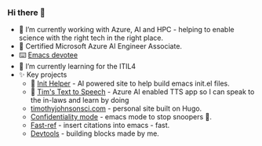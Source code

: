 ### Hi there 👋

- 🔭 I’m currently working with Azure, AI and HPC - helping to enable science with the right tech in the right place.
- 📜 Certified Microsoft Azure AI Engineer Associate.
- ⌨️ [Emacs devotee](https://technology.matthey.com/content/journals/10.1595/205651322X16316969040478)
- 🌱 I’m currently learning for the ITIL4
- ✨ Key projects
    - 🚧 [Init Helper](https://github.com/timotaysci/init-helper) - AI powered site to help build emacs init.el files.
    - 🚧 [Tim's Text to Speech](https://github.com/timotaysci/Tim-s-Text-to-Speech/tree/main) - Azure AI enabled TTS app so I can speak to the in-laws and learn by doing
    - [timothyjohnsonsci.com](https://github.com/timotaysci/timothyjohnsonsci.com) - personal site built on Hugo.
    - [Confidentiality mode](https://github.com/timotaysci/confidentiality-mode) - emacs mode to stop snoopers 👀.
    - [Fast-ref](https://github.com/timotaysci/fast-ref) - insert citations into emacs - fast.
    - [Devtools](https://github.com/timotaysci/DevTools) - building blocks made by me.

